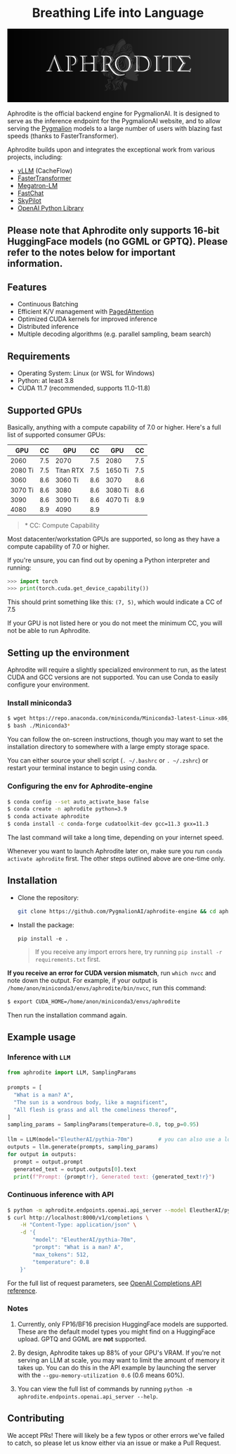 <h1 align="center">
Breathing Life into Language
</h1>


![aphrodite](./assets/aphrodite.png)

Aphrodite is the official backend engine for PygmalionAI. It is designed to serve as the inference endpoint for the PygmalionAI website, and to allow serving the [Pygmalion](https://huggingface.co/PygmalionAI) models to a large number of users with blazing fast speeds (thanks to FasterTransformer). 

Aphrodite builds upon and integrates the exceptional work from various projects, including:


- [vLLM](https://github.com/vllm-project/vllm) (CacheFlow)
- [FasterTransformer](https://github.com/NVIDIA/FasterTransformer)
- [Megatron-LM](https://github.com/NVIDIA/Megatron-LM)
- [FastChat](https://github.com/lm-sys/FastChat)
- [SkyPilot](https://github.com/skypilot-org/skypilot)
- [OpenAI Python Library](https://github.com/openai/openai-python)

<h2>Please note that Aphrodite only supports 16-bit HuggingFace models (no GGML or GPTQ). Please refer to the notes below for important information.</h2>

## Features

- Continuous Batching
- Efficient K/V management with [PagedAttention](./aphrodite/modeling/layers/attention.py)
- Optimized CUDA kernels for improved inference
- Distributed inference
- Multiple decoding algorithms (e.g. parallel sampling, beam search)


## Requirements

- Operating System: Linux (or WSL for Windows)
- Python: at least 3.8
- CUDA 11.7 (recommended, supports 11.0-11.8)

## Supported GPUs

Basically, anything with a compute capability of 7.0 or higher. Here's a full list of supported consumer GPUs:

| GPU     | CC  | GPU       | CC  | GPU     | CC  |
| ------- | --- | --------- | --- | ------- | --- |
| 2060    | 7.5 | 2070      | 7.5 | 2080    | 7.5 |
| 2080 Ti | 7.5 | Titan RTX | 7.5 | 1650 Ti | 7.5 |
| 3060    | 8.6 | 3060 Ti   | 8.6 | 3070    | 8.6 |
| 3070 Ti | 8.6 | 3080      | 8.6 | 3080 Ti | 8.6 |
| 3090    | 8.6 | 3090 Ti   | 8.6 | 4070 Ti | 8.9 |
| 4080    | 8.9 | 4090      | 8.9 |         |     |

> \* CC: Compute Capability

Most datacenter/workstation GPUs are supported, so long as they have a compute capability of 7.0 or higher.

If you're unsure, you can find out by opening a Python interpreter and running:
```py
>>> import torch
>>> print(torch.cuda.get_device_capability())
```
This should print something like this: `(7, 5)`, which would indicate a CC of 7.5

If your GPU is not listed here or you do not meet the minimum CC, you will not be able to run Aphrodite.

## Setting up the environment

Aphrodite will require a slightly specialized environment to run, as the latest CUDA and GCC versions are not supported. You can use Conda to easily configure your environment.

### Install miniconda3
```sh
$ wget https://repo.anaconda.com/miniconda/Miniconda3-latest-Linux-x86_64.sh
$ bash ./Miniconda3*
```
You can follow the on-screen instructions, though you may want to set the installation directory to somewhere with a large empty storage space.

You can either source your shell script (`. ~/.bashrc` or `. ~/.zshrc`) or restart your terminal instance to begin using conda.

### Configuring the env for Aphrodite-engine
```sh
$ conda config --set auto_activate_base false
$ conda create -n aphrodite python=3.9
$ conda activate aphrodite
$ conda install -c conda-forge cudatoolkit-dev gcc=11.3 gxx=11.3
```
The last command will take a long time, depending on your internet speed.

Whenever you want to launch Aphrodite later on, make sure you run `conda activate aphrodite` first. The other steps outlined above are one-time only.

## Installation
- Clone the repository:
  ```sh
  git clone https://github.com/PygmalionAI/aphrodite-engine && cd aphrodite-engine
  ```
- Install the package:
  ```
  pip install -e .
  ```
  > If you receive any import errors here, try running `pip install -r requirements.txt` first.

**If you receive an error for CUDA version mismatch**, run `which nvcc` and note down the output. For example, if your output is `/home/anon/miniconda3/envs/aphrodite/bin/nvcc`, run this command:
```sh
$ export CUDA_HOME=/home/anon/miniconda3/envs/aphrodite
```
Then run the installation command again.

## Example usage

### Inference with `LLM`
  ```py
  from aphrodite import LLM, SamplingParams

  prompts = [
    "What is a man? A",
    "The sun is a wondrous body, like a magnificent",
    "All flesh is grass and all the comeliness thereof",
  ]
  sampling_params = SamplingParams(temperature=0.8, top_p=0.95)

  llm = LLM(model="EleutherAI/pythia-70m")        # you can also use a local directory path
  outputs = llm.generate(prompts, sampling_params)
  for output in outputs:
    prompt = output.prompt
    generated_text = output.outputs[0].text
    print(f"Prompt: {prompt!r}, Generated text: {generated_text!r}")
  ```

### Continuous inference with API
```sh
$ python -m aphrodite.endpoints.openai.api_server --model EleutherAI/pythia-70m
$ curl http://localhost:8000/v1/completions \
    -H "Content-Type: application/json" \
    -d '{
        "model": "EleutherAI/pythia-70m",
        "prompt": "What is a man? A",
        "max_tokens": 512,
        "temperature": 0.8
    }'
```
For the full list of request parameters, see [OpenAI Completions API reference](https://platform.openai.com/docs/api-reference/completions).

### Notes

1. Currently, only FP16/BF16 precision HuggingFace models are supported. These are the default model types you might find on a HuggingFace upload. GPTQ and GGML are **not** supported.

2. By design, Aphrodite takes up 88% of your GPU's VRAM. If you're not serving an LLM at scale, you may want to limit the amount of memory it takes up. You can do this in the API example by launching the server with the `--gpu-memory-utilization 0.6` (0.6 means 60%).

3. You can view the full list of commands by running `python -m aphrodite.endpoints.openai.api_server --help`.

## Contributing
We accept PRs! There will likely be a few typos or other errors we've failed to catch, so please let us know either via an issue or make a Pull Request.
